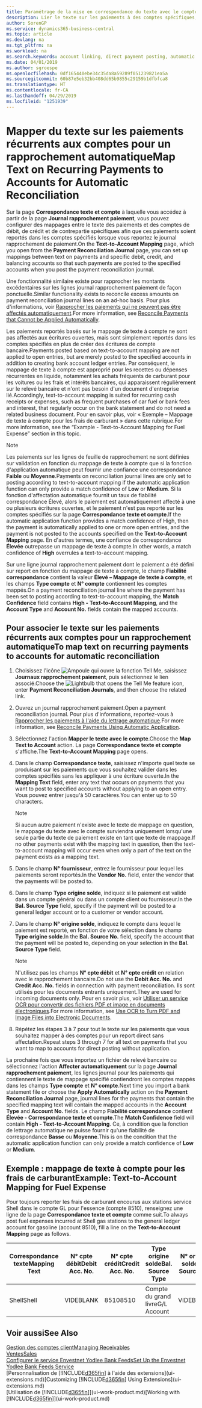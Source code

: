 ```yaml
---
title: Paramétrage de la mise en correspondance du texte avec le compte pour les paiements récurrents | Microsoft Docs
description: Lier le texte sur les paiements à des comptes spécifiques, afin que les paiements soient reportés dans les comptes lorsque vous reportez le journal rapprochement bancaire.
author: SorenGP
ms.service: dynamics365-business-central
ms.topic: article
ms.devlang: na
ms.tgt_pltfrm: na
ms.workload: na
ms.search.keywords: account linking, direct payment posting, automatic payment processing, reconcile payment, recurring expense, recurring cash receipt
ms.date: 04/01/2019
ms.author: sgroespe
ms.openlocfilehash: 0df165440ebe34c35da8a59289f051239821ea5a
ms.sourcegitcommit: 60b87e5eb32bb408dd65b9855c29159b1dfbfca8
ms.translationtype: HT
ms.contentlocale: fr-CA
ms.lasthandoff: 04/29/2019
ms.locfileid: "1251939"
---
```

# <a name="map-text-on-recurring-payments-to-accounts-for-automatic-reconciliation"></a><span data-ttu-id="b0324-103">Mapper du texte sur les paiements récurrents aux comptes pour un rapprochement automatique</span><span class="sxs-lookup"><span data-stu-id="b0324-103">Map Text on Recurring Payments to Accounts for Automatic Reconciliation</span></span>
<span data-ttu-id="b0324-104">Sur la page **Correspondance texte et compte** à laquelle vous accédez à partir de la page **Journal rapprochement paiement**, vous pouvez configurer des mappages entre le texte des paiements et des comptes de débit, de crédit et de contrepartie spécifiques afin que ces paiements soient reportés dans les comptes spécifiés lorsque vous reportez le journal rapprochement de paiement.</span><span class="sxs-lookup"><span data-stu-id="b0324-104">On the **Text-to-Account Mapping** page, which you open from the **Payment Reconciliation Journal** page, you can set up mappings between text on payments and specific debit, credit, and balancing accounts so that such payments are posted to the specified accounts when you post the payment reconciliation journal.</span></span>

<span data-ttu-id="b0324-105">Une fonctionnalité similaire existe pour rapprocher les montants excédentaires sur les lignes journal rapprochement paiement de façon ponctuelle.</span><span class="sxs-lookup"><span data-stu-id="b0324-105">Similar functionality exists to reconcile excess amounts on payment reconciliation journal lines on an ad-hoc basis.</span></span> <span data-ttu-id="b0324-106">Pour plus d'informations, voir [Rapprocher les paiements qui ne peuvent pas être affectés automatiquement](receivables-how-reconcile-payments-cannot-apply-auto.md).</span><span class="sxs-lookup"><span data-stu-id="b0324-106">For more information, see [Reconcile Payments that Cannot be Applied Automatically](receivables-how-reconcile-payments-cannot-apply-auto.md).</span></span>

<span data-ttu-id="b0324-107">Les paiements reportés basés sur le mappage de texte à compte ne sont pas affectés aux écritures ouvertes, mais sont simplement reportés dans les comptes spécifiés en plus de créer des écritures de compte bancaire.</span><span class="sxs-lookup"><span data-stu-id="b0324-107">Payments posted based on text-to-account mapping are not applied to open entries, but are merely posted to the specified accounts in addition to creating bank account ledger entries.</span></span> <span data-ttu-id="b0324-108">Par conséquent, le mappage de texte à compte est approprié pour les recettes ou dépenses récurrentes en liquide, notamment les achats fréquents de carburant pour les voitures ou les frais et intérêts bancaires, qui apparaissent régulièrement sur le relevé bancaire et n'ont pas besoin d'un document d'entreprise lié.</span><span class="sxs-lookup"><span data-stu-id="b0324-108">Accordingly, text-to-account mapping is suited for recurring cash receipts or expenses, such as frequent purchases of car fuel or bank fees and interest, that regularly occur on the bank statement and do not need a related business document.</span></span> <span data-ttu-id="b0324-109">Pour en savoir plus, voir « Exemple – Mappage de texte à compte pour les frais de carburant » dans cette rubrique.</span><span class="sxs-lookup"><span data-stu-id="b0324-109">For more information, see the “Example - Text-to-Account Mapping for Fuel Expense” section in this topic.</span></span>

> [!NOTE]  
>   <span data-ttu-id="b0324-110">Les paiements sur les lignes de feuille de rapprochement ne sont définies sur validation en fonction du mappage de texte à compte que si la fonction d'application automatique peut fournir une confiance une correspondance **Faible** ou **Moyenne**.</span><span class="sxs-lookup"><span data-stu-id="b0324-110">Payments on reconciliation journal lines are only set to posting according to text-to-account mapping if the automatic application function can only provide a match confidence of **Low** or **Medium**.</span></span> <span data-ttu-id="b0324-111">Si la fonction d'affectation automatique fournit un taux de fiabilité correspondance Élevé, alors le paiement est automatiquement affecté à une ou plusieurs écritures ouvertes, et le paiement n'est pas reporté sur les comptes spécifiés sur la page **Correspondance texte et compte**.</span><span class="sxs-lookup"><span data-stu-id="b0324-111">If the automatic application function provides a match confidence of High, then the payment is automatically applied to one or more open entries, and the payment is not posted to the accounts specified on the **Text-to-Account Mapping** page.</span></span> <span data-ttu-id="b0324-112">En d'autres termes, une confiance de correspondance **Élevée** outrepasse un mappage de texte à compte.</span><span class="sxs-lookup"><span data-stu-id="b0324-112">In other words, a match confidence of **High** overrules a text-to-account mapping.</span></span>

<span data-ttu-id="b0324-113">Sur une ligne journal rapprochement paiement dont le paiement a été défini sur report en fonction du mappage de texte à compte, le champ **Fiabilité correspondance** contient la valeur **Élevé – Mappage de texte à compte**, et les champs **Type compte** et **N° compte** contiennent les comptes mappés.</span><span class="sxs-lookup"><span data-stu-id="b0324-113">On a payment reconciliation journal line where the payment has been set to posting according to text-to-account mapping, the **Match Confidence** field contains **High - Text-to-Account Mapping**, and the **Account Type** and **Account No.** fields contain the mapped accounts.</span></span>

## <a name="to-map-text-on-recurring-payments-to-accounts-for-automatic-reconciliation"></a><span data-ttu-id="b0324-114">Pour associer le texte sur les paiements récurrents aux comptes pour un rapprochement automatique</span><span class="sxs-lookup"><span data-stu-id="b0324-114">To map text on recurring payments to accounts for automatic reconciliation</span></span>
1. <span data-ttu-id="b0324-115">Choisissez l'icône ![Ampoule qui ouvre la fonction Tell Me](media/ui-search/search_small.png "Dites-moi ce que vous voulez faire"), saisissez **Journaux rapprochement paiement**, puis sélectionnez le lien associé.</span><span class="sxs-lookup"><span data-stu-id="b0324-115">Choose the ![Lightbulb that opens the Tell Me feature](media/ui-search/search_small.png "Tell me what you want to do") icon, enter **Payment Reconciliation Journals**, and then choose the related link.</span></span>
2. <span data-ttu-id="b0324-116">Ouvrez un journal rapprochement paiement.</span><span class="sxs-lookup"><span data-stu-id="b0324-116">Open a payment reconciliation journal.</span></span> <span data-ttu-id="b0324-117">Pour plus d'informations, reportez-vous à [Rapprocher les paiements à l'aide du lettrage automatique](receivables-how-reconcile-payments-auto-application.md).</span><span class="sxs-lookup"><span data-stu-id="b0324-117">For more information, see [Reconcile Payments Using Automatic Application](receivables-how-reconcile-payments-auto-application.md).</span></span>
3. <span data-ttu-id="b0324-118">Sélectionnez l'action **Mapper le texte avec le compte**.</span><span class="sxs-lookup"><span data-stu-id="b0324-118">Choose the **Map Text to Account** action.</span></span> <span data-ttu-id="b0324-119">La page **Correspondance texte et compte** s'affiche.</span><span class="sxs-lookup"><span data-stu-id="b0324-119">The **Text-to-Account Mapping** page opens.</span></span>
4. <span data-ttu-id="b0324-120">Dans le champ **Correspondance texte**, saisissez n'importe quel texte se produisant sur les paiements que vous souhaitez valider dans les comptes spécifiés sans les appliquer à une écriture ouverte.</span><span class="sxs-lookup"><span data-stu-id="b0324-120">In the **Mapping Text** field, enter any text that occurs on payments that you want to post to specified accounts without applying to an open entry.</span></span> <span data-ttu-id="b0324-121">Vous pouvez entrer jusqu'à 50 caractères.</span><span class="sxs-lookup"><span data-stu-id="b0324-121">You can enter up to 50 characters.</span></span>

    > [!NOTE]  
    >   <span data-ttu-id="b0324-122">Si aucun autre paiement n'existe avec le texte de mappage en question, le mappage du texte avec le compte surviendra uniquement lorsqu'une seule partie du texte de paiement existe en tant que texte de mappage.</span><span class="sxs-lookup"><span data-stu-id="b0324-122">If no other payments exist with the mapping text in question, then the text-to-account mapping will occur even when only a part of the text on the payment exists as a mapping text.</span></span>
5. <span data-ttu-id="b0324-123">Dans le champ **N° fournisseur**, entrez le fournisseur pour lequel les paiements seront reportés.</span><span class="sxs-lookup"><span data-stu-id="b0324-123">In the **Vendor No.** field, enter the vendor that the payments will be posted to.</span></span>
6. <span data-ttu-id="b0324-124">Dans le champ **Type origine solde**, indiquez si le paiement est validé dans un compte général ou dans un compte client ou fournisseur.</span><span class="sxs-lookup"><span data-stu-id="b0324-124">In the **Bal. Source Type** field, specify if the payment will be posted to a general ledger account or to a customer or vendor account.</span></span>
7. <span data-ttu-id="b0324-125">Dans le champ **N° origine solde**, indiquez le compte dans lequel le paiement est reporté, en fonction de votre sélection dans le champ **Type origine solde**.</span><span class="sxs-lookup"><span data-stu-id="b0324-125">In the **Bal. Source No.** field, specify the account that the payment will be posted to, depending on your selection in the **Bal. Source Type** field.</span></span>

    > [!NOTE]
    > <span data-ttu-id="b0324-126">N'utilisez pas les champs **N° cpte débit** et **N° cpte crédit** en relation avec le rapprochement bancaire.</span><span class="sxs-lookup"><span data-stu-id="b0324-126">Do not use the **Debit Acc. No.** and **Credit Acc. No.** fields in connection with payment reconciliation.</span></span> <span data-ttu-id="b0324-127">Ils sont utilisés pour les documents entrants uniquement.</span><span class="sxs-lookup"><span data-stu-id="b0324-127">They are used for incoming documents only.</span></span> <span data-ttu-id="b0324-128">Pour en savoir plus, voir [Utiliser un service OCR pour convertir des fichiers PDF et image en documents électroniques](across-how-use-ocr-pdf-images-files.md).</span><span class="sxs-lookup"><span data-stu-id="b0324-128">For more information, see [Use OCR to Turn PDF and Image Files into Electronic Documents](across-how-use-ocr-pdf-images-files.md).</span></span>

8. <span data-ttu-id="b0324-129">Répétez les étapes 3 à 7 pour tout le texte sur les paiements que vous souhaitez mapper à des comptes pour un report direct sans affectation.</span><span class="sxs-lookup"><span data-stu-id="b0324-129">Repeat steps 3 through 7 for all text on payments that you want to map to accounts for direct posting without application.</span></span>

<span data-ttu-id="b0324-130">La prochaine fois que vous importez un fichier de relevé bancaire ou sélectionnez l'action **Affecter automatiquement** sur la page **Journal rapprochement paiement**, les lignes journal pour les paiements qui contiennent le texte de mappage spécifié contiendront les comptes mappés dans les champs **Type compte** et **N° compte**.</span><span class="sxs-lookup"><span data-stu-id="b0324-130">Next time you import a bank statement file or choose the **Apply Automatically** action on the **Payment Reconciliation Journal** page, journal lines for the payments that contain the specified mapping text will contain the mapped accounts in the **Account Type** and **Account No.** fields.</span></span> <span data-ttu-id="b0324-131">Le champ **Fiabilité correspondance** contient **Élevée - Correspondance texte et compte**.</span><span class="sxs-lookup"><span data-stu-id="b0324-131">The **Match Confidence** field will contain **High - Text-to-Account Mapping**.</span></span> <span data-ttu-id="b0324-132">Ce, à condition que la fonction de lettrage automatique ne puisse fournir qu'une fiabilité de correspondance **Basse** ou **Moyenne**.</span><span class="sxs-lookup"><span data-stu-id="b0324-132">This is on the condition that the automatic application function can only provide a match confidence of **Low** or **Medium**.</span></span>

## <a name="example-text-to-account-mapping-for-fuel-expense"></a><span data-ttu-id="b0324-133">Exemple : mappage de texte à compte pour les frais de carburant</span><span class="sxs-lookup"><span data-stu-id="b0324-133">Example: Text-to-Account Mapping for Fuel Expense</span></span>
<span data-ttu-id="b0324-134">Pour toujours reporter les frais de carburant encourus aux stations service Shell dans le compte GL pour l'essence (compte 8510), renseignez une ligne de la page **Correspondance texte et compte** comme suit.</span><span class="sxs-lookup"><span data-stu-id="b0324-134">To always post fuel expenses incurred at Shell gas stations to the general ledger account for gasoline (account 8510), fill a line on the **Text-to-Account Mapping** page as follows.</span></span>

| <span data-ttu-id="b0324-135">Correspondance texte</span><span class="sxs-lookup"><span data-stu-id="b0324-135">Mapping Text</span></span> | <span data-ttu-id="b0324-136">N° cpte débit</span><span class="sxs-lookup"><span data-stu-id="b0324-136">Debit Acc. No.</span></span> | <span data-ttu-id="b0324-137">N° cpte crédit</span><span class="sxs-lookup"><span data-stu-id="b0324-137">Credit Acc. No.</span></span> | <span data-ttu-id="b0324-138">Type origine solde</span><span class="sxs-lookup"><span data-stu-id="b0324-138">Bal. Source Type</span></span> | <span data-ttu-id="b0324-139">N° origine solde</span><span class="sxs-lookup"><span data-stu-id="b0324-139">Bal. Source No.</span></span> |
| --- | --- | --- | --- | --- |
| <span data-ttu-id="b0324-140">Shell</span><span class="sxs-lookup"><span data-stu-id="b0324-140">Shell</span></span> |<span data-ttu-id="b0324-141">VIDE</span><span class="sxs-lookup"><span data-stu-id="b0324-141">BLANK</span></span> |<span data-ttu-id="b0324-142">8510</span><span class="sxs-lookup"><span data-stu-id="b0324-142">8510</span></span> |<span data-ttu-id="b0324-143">Compte du grand livre</span><span class="sxs-lookup"><span data-stu-id="b0324-143">G/L Account</span></span> |<span data-ttu-id="b0324-144">VIDE</span><span class="sxs-lookup"><span data-stu-id="b0324-144">BLANK</span></span> |

## <a name="see-also"></a><span data-ttu-id="b0324-145">Voir aussi</span><span class="sxs-lookup"><span data-stu-id="b0324-145">See Also</span></span>
[<span data-ttu-id="b0324-146">Gestion des comptes client</span><span class="sxs-lookup"><span data-stu-id="b0324-146">Managing Receivables</span></span>](receivables-manage-receivables.md)  
[<span data-ttu-id="b0324-147">Ventes</span><span class="sxs-lookup"><span data-stu-id="b0324-147">Sales</span></span>](sales-manage-sales.md)  
[<span data-ttu-id="b0324-148">Configurer le service Envestnet Yodlee Bank Feeds</span><span class="sxs-lookup"><span data-stu-id="b0324-148">Set Up the Envestnet Yodlee Bank Feeds Service</span></span>](bank-how-setup-bank-statement-service.md)  
<span data-ttu-id="b0324-149">[Personnalisation de [!INCLUDE[d365fin](includes/d365fin_md.md)] à l'aide des extensions](ui-extensions.md)</span><span class="sxs-lookup"><span data-stu-id="b0324-149">[Customizing [!INCLUDE[d365fin](includes/d365fin_md.md)] Using Extensions](ui-extensions.md)</span></span>  
<span data-ttu-id="b0324-150">[Utilisation de [!INCLUDE[d365fin](includes/d365fin_md.md)]](ui-work-product.md)</span><span class="sxs-lookup"><span data-stu-id="b0324-150">[Working with [!INCLUDE[d365fin](includes/d365fin_md.md)]](ui-work-product.md)</span></span>
